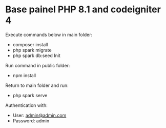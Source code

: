 # Base painel PHP 8.1 and codeigniter 4

Execute commands below in main folder:
- composer install
- php spark migrate
- php spark db:seed Init

Run command in public folder:
- npm install

Return to main folder and run:
- php spark serve

Authentication with:
- User: admin@admin.com
- Password: admin
